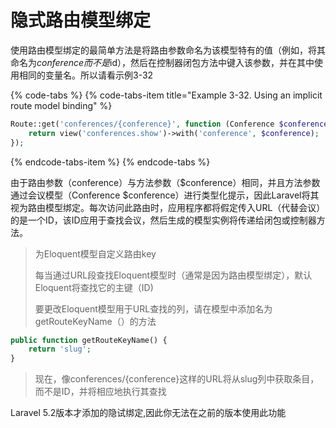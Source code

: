 # 隐式路由模型绑定

使用路由模型绑定的最简单方法是将路由参数命名为该模型特有的值（例如，将其命名为$conference而不是$id），然后在控制器闭包方法中键入该参数，并在其中使用相同的变量名。所以请看示例3-32

{% code-tabs %}
{% code-tabs-item title="Example 3-32. Using an implicit route model binding" %}
```php
Route::get('conferences/{conference}', function (Conference $conference) { 
    return view('conferences.show')->with('conference', $conference);
});
```
{% endcode-tabs-item %}
{% endcode-tabs %}

由于路由参数（conference）与方法参数（$conference）相同，并且方法参数通过会议模型（Conference $conference）进行类型化提示，因此Laravel将其视为路由模型绑定。每次访问此路由时，应用程序都将假定传入URL（代替会议）的是一个ID，该ID应用于查找会议，然后生成的模型实例将传递给闭包或控制器方法。

> 为Eloquent模型自定义路由key
>
> 每当通过URL段查找Eloquent模型时（通常是因为路由模型绑定），默认Eloquent将查找它的主键（ID\)
>
> 要更改Eloquent模型用于URL查找的列，请在模型中添加名为getRouteKeyName（）的方法

```php
public function getRouteKeyName() {
    return 'slug'; 
}
```

> 现在，像conferences/{conference}这样的URL将从slug列中获取条目，而不是ID，并将相应地执行其查找

Laravel 5.2版本才添加的隐试绑定,因此你无法在之前的版本使用此功能

